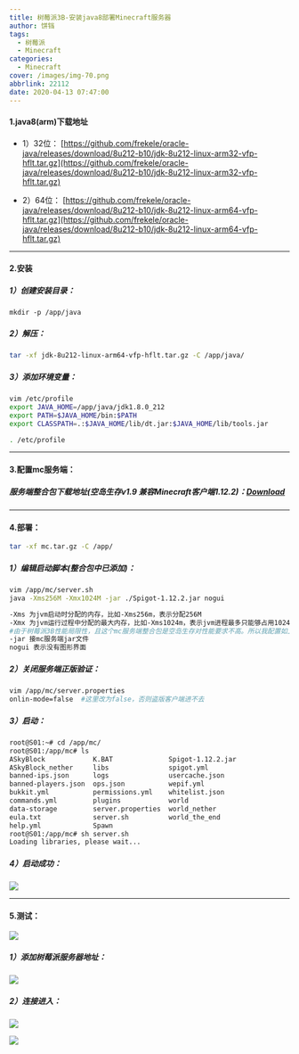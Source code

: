 ```yaml
---
title: 树莓派3B-安装java8部署Minecraft服务器
author: 饼铛
tags:
  - 树莓派
  - Minecraft
categories:
  - Minecraft
cover: /images/img-70.png
abbrlink: 22112
date: 2020-04-13 07:47:00
---
```

#### 1.java8(arm)下载地址
 - 1）32位：
[https://github.com/frekele/oracle-java/releases/download/8u212-b10/jdk-8u212-linux-arm32-vfp-hflt.tar.gz](https://github.com/frekele/oracle-java/releases/download/8u212-b10/jdk-8u212-linux-arm32-vfp-hflt.tar.gz)

 - 2）64位：
[https://github.com/frekele/oracle-java/releases/download/8u212-b10/jdk-8u212-linux-arm64-vfp-hflt.tar.gz](https://github.com/frekele/oracle-java/releases/download/8u212-b10/jdk-8u212-linux-arm64-vfp-hflt.tar.gz)
---
#### 2.安装
##### 1）创建安装目录：
`mkdir -p /app/java`

##### 2）解压：
```bash
tar -xf jdk-8u212-linux-arm64-vfp-hflt.tar.gz -C /app/java/
```

##### 3）添加环境变量：
```bash
vim /etc/profile
export JAVA_HOME=/app/java/jdk1.8.0_212
export PATH=$JAVA_HOME/bin:$PATH
export CLASSPATH=.:$JAVA_HOME/lib/dt.jar:$JAVA_HOME/lib/tools.jar

. /etc/profile
```
---
#### 3.配置mc服务端：
##### 服务端整合包下载地址(空岛生存v1.9 兼容Minecraft客户端1.12.2)：[Download](https://pincheng.lanzous.com/ibbcc5g)

---
#### 4.部署：
```bash
tar -xf mc.tar.gz -C /app/
```

##### 1）编辑启动脚本(整合包中已添加)：
```bash
vim /app/mc/server.sh
java -Xms256M -Xmx1024M -jar ./Spigot-1.12.2.jar nogui

-Xms 为jvm启动时分配的内存，比如-Xms256m，表示分配256M
-Xmx 为jvm运行过程中分配的最大内存，比如-Xms1024m，表示jvm进程最多只能够占用1024M内存
#由于树莓派3B性能局限性，且这个mc服务端整合包是空岛生存对性能要求不高。所以我配置如上
-jar 接mc服务端jar文件
nogui 表示没有图形界面
```

##### 2）关闭服务端正版验证：
```bash
vim /app/mc/server.properties
onlin-mode=false  #这里改为false，否则盗版客户端进不去
```


##### 3）启动：
```bash
root@S01:~# cd /app/mc/
root@S01:/app/mc# ls
ASkyBlock            K.BAT              Spigot-1.12.2.jar
ASkyBlock_nether     libs               spigot.yml
banned-ips.json      logs               usercache.json
banned-players.json  ops.json           wepif.yml
bukkit.yml           permissions.yml    whitelist.json
commands.yml         plugins            world
data-storage         server.properties  world_nether
eula.txt             server.sh          world_the_end
help.yml             Spawn
root@S01:/app/mc# sh server.sh 
Loading libraries, please wait...
```

##### 4）启动成功：
![](/images/img-66.png)

---
#### 5.测试：
![ ](/images/img-67.png)

##### 1）添加树莓派服务器地址：
![ ](/images/img-68.png)

##### 2）连接进入：
![ ](/images/img-69.png)

![ ](/images/img-70.png)
